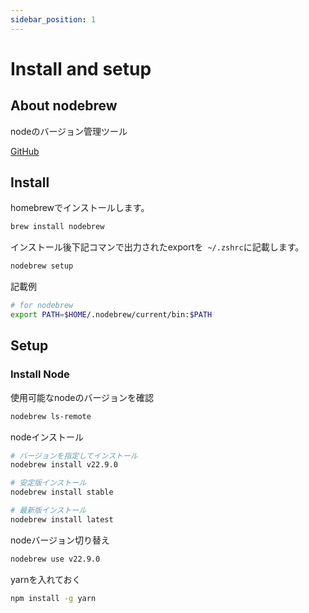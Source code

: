 ```yaml
---
sidebar_position: 1
---
```


# Install and setup

## About nodebrew

nodeのバージョン管理ツール

[GitHub](https://github.com/hokaccha/nodebrew)

## Install

homebrewでインストールします。
```bash
brew install nodebrew
```

インストール後下記コマンで出力されたexportを` ~/.zshrc`に記載します。
```bash
nodebrew setup
```

記載例
```bash
# for nodebrew
export PATH=$HOME/.nodebrew/current/bin:$PATH
```

## Setup

### Install Node

使用可能なnodeのバージョンを確認
```bash
nodebrew ls-remote
```

nodeインストール
```bash
# バージョンを指定してインストール
nodebrew install v22.9.0

# 安定版インストール
nodebrew install stable

# 最新版インストール
nodebrew install latest
```

nodeバージョン切り替え
```bash
nodebrew use v22.9.0
```

yarnを入れておく
```bash
npm install -g yarn
```
